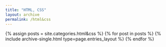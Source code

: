 ```yaml
---
title: "HTML, CSS"
layout: archive
permalink: /html&css
---
```



{% assign posts = site.categories.html&css %}
{% for post in posts %} {% include archive-single.html type=page.entries_layout %} {% endfor %}

